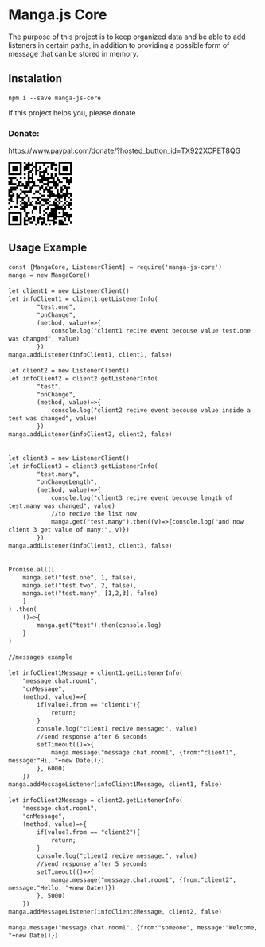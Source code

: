 # Manga.js Core

The purpose of this project is to keep organized data and be able to add listeners in certain paths, in addition to providing a possible form of message that can be stored in memory.

## Instalation

```
npm i --save manga-js-core

```

If this project helps you, please donate

### Donate:

https://www.paypal.com/donate/?hosted_button_id=TX922XCPET8QG

![donation qrcode image](https://github.com/state-machine-solutions/State-Machine-Solutions-Documentation/blob/main/donations_QRcode.png?raw=true)

## Usage Example

```
const {MangaCore, ListenerClient} = require('manga-js-core')
manga = new MangaCore()

let client1 = new ListenerClient()
let infoClient1 = client1.getListenerInfo(
        "test.one",
        "onChange",
        (method, value)=>{
            console.log("client1 recive event becouse value test.one was changed", value)
        })
manga.addListener(infoClient1, client1, false)

let client2 = new ListenerClient()
let infoClient2 = client2.getListenerInfo(
        "test",
        "onChange",
        (method, value)=>{
            console.log("client2 recive event becouse value inside a test was changed", value)
        })
manga.addListener(infoClient2, client2, false)


let client3 = new ListenerClient()
let infoClient3 = client3.getListenerInfo(
        "test.many",
        "onChangeLength",
        (method, value)=>{
            console.log("client3 recive event becouse length of test.many was changed", value)
            //to recive the list now
            manga.get("test.many").then((v)=>{console.log("and now client 3 get value of many:", v)})
        })
manga.addListener(infoClient3, client3, false)


Promise.all([
    manga.set("test.one", 1, false),
    manga.set("test.two", 2, false),
    manga.set("test.many", [1,2,3], false)
    ]
) .then(
    ()=>{
        manga.get("test").then(console.log)
    }
)

//messages example

let infoClient1Message = client1.getListenerInfo(
    "message.chat.room1",
    "onMessage",
    (method, value)=>{
        if(value?.from == "client1"){
            return;
        }
        console.log("client1 recive message:", value)
        //send response after 6 seconds
        setTimeout(()=>{
            manga.message("message.chat.room1", {from:"client1", message:"Hi, "+new Date()})
        }, 6000)
    })
manga.addMessageListener(infoClient1Message, client1, false)

let infoClient2Message = client2.getListenerInfo(
    "message.chat.room1",
    "onMessage",
    (method, value)=>{
        if(value?.from == "client2"){
            return;
        }
        console.log("client2 recive message:", value)
        //send response after 5 seconds
        setTimeout(()=>{
            manga.message("message.chat.room1", {from:"client2", message:"Hello, "+new Date()})
        }, 5000)
    })
manga.addMessageListener(infoClient2Message, client2, false)

manga.message("message.chat.room1", {from:"someone", message:"Welcome, "+new Date()})

```
